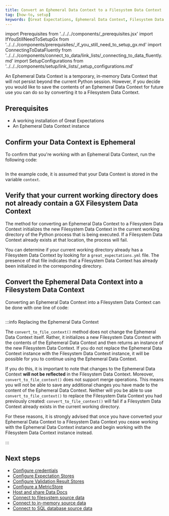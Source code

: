 ```yaml
---
title: Convert an Ephemeral Data Context to a Filesystem Data Context
tag: [how-to, setup]
keywords: [Great Expectations, Ephemeral Data Context, Filesystem Data Context]
---
```


import Prerequisites from '../../../components/_prerequisites.jsx'
import IfYouStillNeedToSetupGx from '../../../components/prerequisites/_if_you_still_need_to_setup_gx.md'
import ConnectingToDataFluently from '../../../components/connect_to_data/link_lists/_connecting_to_data_fluently.md'
import SetupConfigurations from '../../../components/setup/link_lists/_setup_configurations.md'

An Ephemeral Data Context is a temporary, in-memory Data Context that will not persist beyond the current Python session.  However, if you decide you would like to save the contents of an Ephemeral Data Context for future use you can do so by converting it to a Filesystem Data Context.

## Prerequisites

<Prerequisites>

- A working installation of Great Expectations
- An Ephemeral Data Context instance

</Prerequisites> 


## Confirm your Data Context is Ephemeral

To confirm that you're working with an Ephemeral Data Context, run the following code:

```python name="tests/integration/docusaurus/connecting_to_your_data/fluent_datasources/how_to_explicitly_instantiate_an_ephemeral_data_context.py check_data_context_is_ephemeral"
```

In the example code, it is assumed that your Data Context is stored in the variable `context`.

## Verify that your current working directory does not already contain a GX Filesystem Data Context

The method for converting an Ephemeral Data Context to a Filesystem Data Context initializes the new Filesystem Data Context in the current working directory of the Python process that is being executed.  If a Filesystem Data Context already exists at that location, the process will fail.

You can determine if your current working directory already has a Filesystem Data Context by looking for a `great_expectations.yml` file.  The presence of that file indicates that a Filesystem Data Context has already been initialized in the corresponding directory.

## Convert the Ephemeral Data Context into a Filesystem Data Context

Converting an Ephemeral Data Context into a Filesystem Data Context can be done with one line of code:

```python name="tests/integration/docusaurus/connecting_to_your_data/fluent_datasources/how_to_explicitly_instantiate_an_ephemeral_data_context.py convert_ephemeral_data_context_filesystem_data_context"
```

:::info Replacing the Ephemeral Data Context

The `convert_to_file_context()` method does not change the Ephemeral Data Context itself.  Rather, it initializes a new Filesystem Data Context with the contents of the Ephemeral Data Context and then returns an instance of the new Filesystem Data Context.  If you do not replace the Ephemeral Data Context instance with the Filesystem Data Context instance, it will be possible for you to continue using the Ephemeral Data Context.  

If you do this, it is important to note that changes to the Ephemeral Data Context **will not be reflected** in the Filesystem Data Context.  Moreover, `convert_to_file_context()` does not support merge operations. This means you will not be able to save any additional changes you have made to the content of the Ephemeral Data Context.  Neither will you be able to use `convert_to_file_context()` to replace the Filesystem Data Context you had previously created: `convert_to_file_context()` will fail if a Filesystem Data Context already exists in the current working directory.

For these reasons, it is strongly advised that once you have converted your Ephemeral Data Context to a Filesystem Data Context you cease working with the Ephemeral Data Context instance and begin working with the Filesystem Data Context instance instead.

:::

## Next steps

- [Configure credentials](/docs/guides/setup/configuring_data_contexts/how_to_configure_credentials)
- [Configure Expectation Stores](/docs/guides/setup/configuring_metadata_stores/configure_expectation_stores)
- [Configure Validation Result Stores](/docs/guides/setup/configuring_metadata_stores/configure_result_stores)
- [Configure a MetricStore](/docs/guides/setup/configuring_metadata_stores/how_to_configure_a_metricsstore)
- [Host and share Data Docs](/docs/guides/setup/configuring_data_docs/host_and_share_data_docs)
- [Connect to filesystem source data](/docs/guides/connecting_to_your_data/fluent/filesystem/connect_filesystem_source_data)
- [Connect to in-memory source data](/docs/guides/connecting_to_your_data/fluent/in_memory/connect_in_memory_data)
- [Connect to SQL database source data](/docs/guides/connecting_to_your_data/fluent/database/connect_sql_source_data)